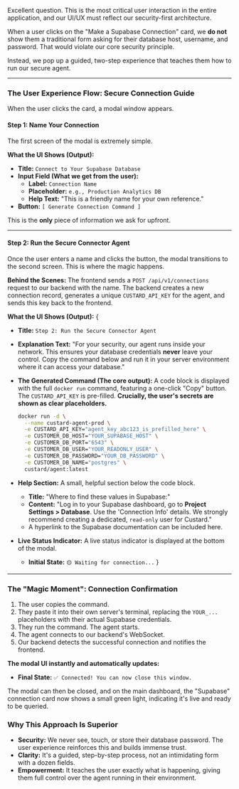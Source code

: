 Excellent question. This is the most critical user interaction in the entire application, and our UI/UX must reflect our security-first architecture.

When a user clicks on the "Make a Supabase Connection" card, we **do not** show them a traditional form asking for their database host, username, and password. That would violate our core security principle.

Instead, we pop up a guided, two-step experience that teaches them how to run our secure agent.

---

### The User Experience Flow: Secure Connection Guide

When the user clicks the card, a modal window appears.

#### **Step 1: Name Your Connection**

The first screen of the modal is extremely simple.

**What the UI Shows (Output):**
*   **Title:** `Connect to Your Supabase Database`
*   **Input Field (What we get from the user):**
    *   **Label:** `Connection Name`
    *   **Placeholder:** `e.g., Production Analytics DB`
    *   **Help Text:** "This is a friendly name for your own reference."
*   **Button:** `[ Generate Connection Command ]`

This is the **only** piece of information we ask for upfront.



---

#### **Step 2: Run the Secure Connector Agent**

Once the user enters a name and clicks the button, the modal transitions to the second screen. This is where the magic happens.

**Behind the Scenes:** The frontend sends a `POST /api/v1/connections` request to our backend with the name. The backend creates a new connection record, generates a unique `CUSTARD_API_KEY` for the agent, and sends this key back to the frontend.

**What the UI Shows (Output):**
{
*   **Title:** `Step 2: Run the Secure Connector Agent`
*   **Explanation Text:** "For your security, our agent runs inside your network. This ensures your database credentials **never** leave your control. Copy the command below and run it in your server environment where it can access your database."

*   **The Generated Command (The core output):**
    A code block is displayed with the full `docker run` command, featuring a one-click "Copy" button. The `CUSTARD_API_KEY` is pre-filled. **Crucially, the user's secrets are shown as clear placeholders.**

    ```bash
    docker run -d \
      --name custard-agent-prod \
      -e CUSTARD_API_KEY="agent_key_abc123_is_prefilled_here" \
      -e CUSTOMER_DB_HOST="YOUR_SUPABASE_HOST" \
      -e CUSTOMER_DB_PORT="6543" \
      -e CUSTOMER_DB_USER="YOUR_READONLY_USER" \
      -e CUSTOMER_DB_PASSWORD="YOUR_DB_PASSWORD" \
      -e CUSTOMER_DB_NAME="postgres" \
      custard/agent:latest
    ```

*   **Help Section:** A small, helpful section below the code block.
    *   **Title:** "Where to find these values in Supabase:"
    *   **Content:** "Log in to your Supabase dashboard, go to **Project Settings > Database**. Use the 'Connection Info' details. We strongly recommend creating a dedicated, `read-only` user for Custard."
    *   A hyperlink to the Supabase documentation can be included here.

*   **Live Status Indicator:**
    A live status indicator is displayed at the bottom of the modal.
    *   **Initial State:** `🟡 Waiting for connection...`
}


---

### The "Magic Moment": Connection Confirmation

1.  The user copies the command.
2.  They paste it into their own server's terminal, replacing the `YOUR_...` placeholders with their actual Supabase credentials.
3.  They run the command. The agent starts.
4.  The agent connects to our backend's WebSocket.
5.  Our backend detects the successful connection and notifies the frontend.

**The modal UI instantly and automatically updates:**

*   **Final State:** `✅ Connected! You can now close this window.`

The modal can then be closed, and on the main dashboard, the "Supabase" connection card now shows a small green light, indicating it's live and ready to be queried.

### Why This Approach Is Superior

*   **Security:** We never see, touch, or store their database password. The user experience reinforces this and builds immense trust.
*   **Clarity:** It's a guided, step-by-step process, not an intimidating form with a dozen fields.
*   **Empowerment:** It teaches the user exactly what is happening, giving them full control over the agent running in their environment.